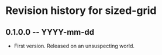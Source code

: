 # Revision history for sized-grid

## 0.1.0.0  -- YYYY-mm-dd

* First version. Released on an unsuspecting world.
